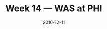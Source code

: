 ---
layout: game
title: Week 14 — WAS at PHI
season: 2016
game_id: 2016_14_WAS_PHI
week: 14
date: 2016-12-11
home_team: PHI
away_team: WAS
final_home: 
final_away: 
pbp_url: /assets/data/pbp/2016/2016_14_WAS_PHI.csv.gz
---